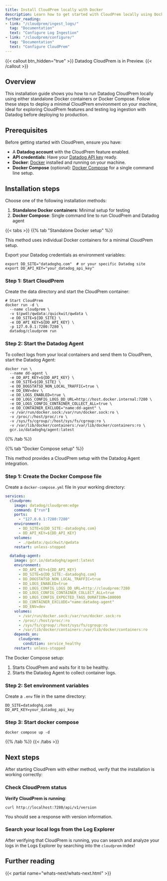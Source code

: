 ```yaml
---
title: Install CloudPrem locally with Docker
description: Learn how to get started with CloudPrem locally using Docker or Docker Compose
further_reading:
- link: "/cloudprem/ingest_logs/"
  tag: "Documentation"
  text: "Configure Log Ingestion"
- link: "/cloudprem/configure/"
  tag: "Documentation"
  text: "Configure CloudPrem"
---
```



{{< callout btn_hidden="true" >}}
  Datadog CloudPrem is in Preview.
{{< /callout >}}

## Overview

This installation guide shows you how to run Datadog CloudPrem locally using either standalone Docker containers or Docker Compose. Follow these steps to deploy a minimal CloudPrem environment on your machine, ideal for exploring CloudPrem features and testing log ingestion with Datadog before deploying to production.

## Prerequisites

Before getting started with CloudPrem, ensure you have:

- A **Datadog account** with the CloudPrem feature enabled.
- **API credentials**: Have your [Datadog API key][2] ready.
- **Docker**: [Docker][4] installed and running on your machine.
- **Docker Compose** (optional): [Docker Compose][5] for a single command line setup.

## Installation steps

Choose one of the following installation methods:

1. **Standalone Docker containers**: Minimal setup for testing
2. **Docker Compose**: Single command line to run CloudPrem and Datadog agent

{{< tabs >}}
{{% tab "Standalone Docker setup" %}}

This method uses individual Docker containers for a minimal CloudPrem setup.

Export your Datadog credentials as environment variables:

```shell
export DD_SITE="datadoghq.com"  # or your specific Datadog site
export DD_API_KEY="your_datadog_api_key"
```

### Step 1: Start CloudPrem

Create the data directory and start the CloudPrem container:

```shell
# Start CloudPrem
docker run -d \
  --name cloudprem \
  -v $(pwd)/qwdata:/quickwit/qwdata \
  -e DD_SITE=${DD_SITE} \
  -e DD_API_KEY=${DD_API_KEY} \
  -p 127.0.0.1:7280:7280 \
  datadog/cloudprem run
```

### Step 2: Start the Datadog Agent

To collect logs from your local containers and send them to CloudPrem, start the Datadog Agent:

```shell
docker run \
  --name dd-agent \
  -e DD_API_KEY=${DD_API_KEY} \
  -e DD_SITE=${DD_SITE} \
  -e DD_DOGSTATSD_NON_LOCAL_TRAFFIC=true \
  -e DD_ENV=dev \
  -e DD_LOGS_ENABLED=true \
  -e DD_LOGS_CONFIG_LOGS_DD_URL=http://host.docker.internal:7280 \
  -e DD_LOGS_CONFIG_CONTAINER_COLLECT_ALL=true \
  -e DD_CONTAINER_EXCLUDE="name:dd-agent" \
  -v /var/run/docker.sock:/var/run/docker.sock:ro \
  -v /proc/:/host/proc/:ro \
  -v /sys/fs/cgroup/:/host/sys/fs/cgroup:ro \
  -v /var/lib/docker/containers:/var/lib/docker/containers:ro \
  gcr.io/datadoghq/agent:latest
```
{{% /tab %}}

{{% tab "Docker Compose setup" %}}

This method provides a CloudPrem setup with the Datadog Agent integration.

### Step 1: Create the Docker Compose file

Create a `docker-compose.yml` file in your working directory:

```yaml
services:
  cloudprem:
    image: datadog/cloudprem:edge
    command: ["run"]
    ports:
      - "127.0.0.1:7280:7280"
    environment:
      - DD_SITE=${DD_SITE:-datadoghq.com}
      - DD_API_KEY=${DD_API_KEY}
    volumes:
      - ./qwdata:/quickwit/qwdata
    restart: unless-stopped

  datadog-agent:
    image: gcr.io/datadoghq/agent:latest
    environment:
      - DD_API_KEY=${DD_API_KEY}
      - DD_SITE=${DD_SITE:-datadoghq.com}
      - DD_DOGSTATSD_NON_LOCAL_TRAFFIC=true
      - DD_LOGS_ENABLED=true
      - DD_LOGS_CONFIG_LOGS_DD_URL=http://cloudprem:7280
      - DD_LOGS_CONFIG_CONTAINER_COLLECT_ALL=true
      - DD_LOGS_CONFIG_EXPECTED_TAGS_DURATION=100000
      - DD_CONTAINER_EXCLUDE="name:datadog-agent"
      - DD_ENV=dev
    volumes:
      - /var/run/docker.sock:/var/run/docker.sock:ro
      - /proc/:/host/proc/:ro
      - /sys/fs/cgroup/:/host/sys/fs/cgroup:ro
      - /var/lib/docker/containers:/var/lib/docker/containers:ro
    depends_on:
      cloudprem:
        condition: service_healthy
    restart: unless-stopped
```

The Docker Compose setup:
1. Starts CloudPrem and waits for it to be healthy.
2. Starts the Datadog Agent to collect container logs.

### Step 2: Set environment variables

Create a `.env` file in the same directory:

```shell
DD_SITE=datadoghq.com
DD_API_KEY=your_datadog_api_key
```

### Step 3: Start docker compose

```shell
docker compose up -d
```
{{% /tab %}}
{{< /tabs >}}

## Next steps

After starting CloudPrem with either method, verify that the installation is working correctly:

### Check CloudPrem status

**Verify CloudPrem is running**:

```shell
curl http://localhost:7280/api/v1/version
```

You should see a response with version information.

### Search your local logs from the Log Explorer

After verifying that CloudPrem is running, you can search and analyze your logs in the Logs Explorer by searching into the `cloudprem` index!

## Further reading

{{< partial name="whats-next/whats-next.html" >}}

[1]: https://www.datadoghq.com/
[2]: https://app.datadoghq.com/organization-settings/api-keys
[4]: https://docs.docker.com/get-docker/
[5]: https://docs.docker.com/compose/install/
